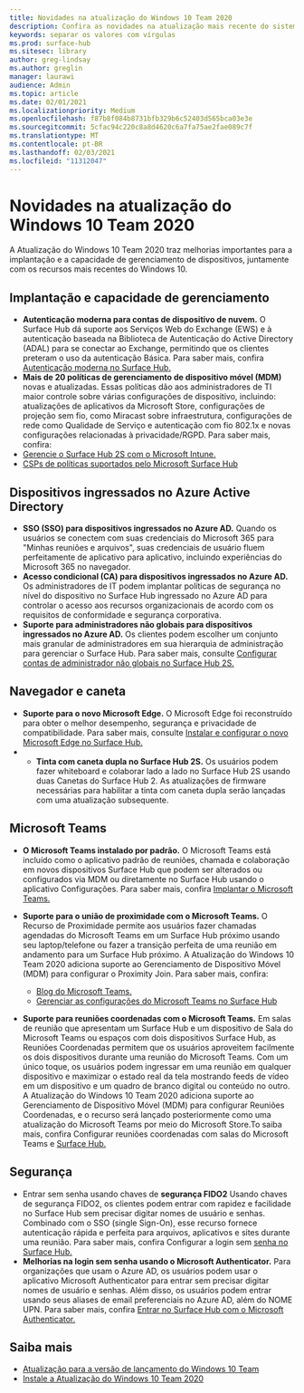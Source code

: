 ```yaml
---
title: Novidades na atualização do Windows 10 Team 2020
description: Confira as novidades na atualização mais recente do sistema operacional Surface Hub, Windows 10 Team 2020 Update.
keywords: separar os valores com vírgulas
ms.prod: surface-hub
ms.sitesec: library
author: greg-lindsay
ms.author: greglin
manager: laurawi
audience: Admin
ms.topic: article
ms.date: 02/01/2021
ms.localizationpriority: Medium
ms.openlocfilehash: f87b8f084b8731bfb329b6c52403d565bca03e3e
ms.sourcegitcommit: 5cfac94c220c8a8d4620c6a7fa75ae2fae089c7f
ms.translationtype: MT
ms.contentlocale: pt-BR
ms.lasthandoff: 02/03/2021
ms.locfileid: "11312047"
---
```

# Novidades na atualização do Windows 10 Team 2020

A Atualização do Windows 10 Team 2020 traz melhorias importantes para a implantação e a capacidade de gerenciamento de dispositivos, juntamente com os recursos mais recentes do Windows 10.

##  Implantação e capacidade de gerenciamento

- **Autenticação moderna para contas de dispositivo de nuvem.** O Surface Hub dá suporte aos Serviços Web do Exchange (EWS) e à autenticação baseada na Biblioteca de Autenticação do Active Directory (ADAL) para se conectar ao Exchange, permitindo que os clientes preteram o uso da autenticação Básica. Para saber mais, confira [Autenticação moderna no Surface Hub.](https://docs.microsoft.com/surface-hub/surface-hub-modern-auth)
- **Mais de 20 políticas de gerenciamento de dispositivo móvel (MDM)** novas e atualizadas.      Essas políticas dão aos administradores de TI maior controle sobre várias configurações de dispositivo, incluindo: atualizações de aplicativos da Microsoft Store, configurações de projeção sem fio, como Miracast sobre infraestrutura, configurações de rede como Qualidade de Serviço e autenticação com fio 802.1x e novas configurações relacionadas à privacidade/RGPD. Para saber mais, confira: 
- [Gerencie o Surface Hub 2S com o Microsoft Intune.](surface-hub-2s-manage-intune.md)
- [CSPs de políticas suportados pelo Microsoft Surface Hub](https://docs.microsoft.com//windows/client-management/mdm/policy-csps-supported-by-surface-hub)

##  Dispositivos ingressados no Azure Active Directory

- **SSO (SSO) para dispositivos ingressados no Azure AD.** Quando os usuários se conectem com suas credenciais do Microsoft 365 para "Minhas reuniões e arquivos", suas credenciais de usuário fluem perfeitamente de aplicativo para aplicativo, incluindo experiências do Microsoft 365 no navegador.
- **Acesso condicional (CA) para dispositivos ingressados no Azure AD.**       Os administradores de IT podem implantar políticas de segurança no nível do dispositivo no Surface Hub ingressado no Azure AD para controlar o acesso aos recursos organizacionais de acordo com os requisitos de conformidade e segurança corporativa.
- **Suporte para administradores não globais para dispositivos ingressados no Azure AD.** Os clientes podem escolher um conjunto mais granular de administradores em sua hierarquia de administração para gerenciar o Surface Hub. Para saber mais, consulte [Configurar contas de administrador não globais no Surface Hub 2S.](surface-hub-2s-nonglobal-admin.md)


## Navegador e caneta

- **Suporte para o novo Microsoft Edge.** O Microsoft Edge foi reconstruído para obter o melhor desempenho, segurança e privacidade de compatibilidade. Para saber mais, consulte [Instalar e configurar o novo Microsoft Edge no Surface Hub.](https://docs.microsoft.com/surface-hub/surface-hub-install-chromium-edge)
- - **Tinta com caneta dupla no Surface Hub 2S.**   Os usuários podem fazer whiteboard e colaborar lado a lado no Surface Hub 2S usando duas Canetas do Surface Hub 2. As atualizações de firmware necessárias para habilitar a tinta com caneta dupla serão lançadas com uma atualização subsequente.

## Microsoft Teams  

- **O Microsoft Teams instalado por padrão.**        O Microsoft Teams está incluído como o aplicativo padrão de reuniões, chamada e colaboração em novos dispositivos Surface Hub que podem ser alterados ou configurados via MDM ou diretamente no Surface Hub usando o aplicativo Configurações. Para saber mais, confira [Implantar o Microsoft Teams.](https://docs.microsoft.com/MicrosoftTeams/teams-surface-hub)
- **Suporte para o união de proximidade com o Microsoft Teams.**  O Recurso de Proximidade permite aos usuários fazer chamadas agendadas do Microsoft Teams em um Surface Hub próximo usando seu laptop/telefone ou fazer a transição perfeita de uma reunião em andamento para um Surface Hub próximo. A Atualização do Windows 10 Team 2020 adiciona suporte ao Gerenciamento de Dispositivo Móvel (MDM) para configurar o Proximity Join. Para saber mais, confira: 

  - [Blog do Microsoft Teams.](https://techcommunity.microsoft.com/t5/microsoft-teams-blog/microsoft-teams-devices-for-shared-spaces-july-and-august-update/ba-p/1604833) 
  - [Gerenciar as configurações do Microsoft Teams no Surface Hub](https://docs.microsoft.com/microsoftteams/rooms/surface-hub-manage-config)

- **Suporte para reuniões coordenadas com o Microsoft Teams.** Em salas de reunião que apresentam um Surface Hub e um dispositivo de Sala do Microsoft Teams ou espaços com dois dispositivos Surface Hub, as Reuniões Coordenadas permitem que os usuários aproveitem facilmente os dois dispositivos durante uma reunião do Microsoft Teams. Com um único toque, os usuários podem ingressar em uma reunião em qualquer dispositivo e maximizar o estado real da tela mostrando feeds de vídeo em um dispositivo e um quadro de branco digital ou conteúdo no outro. A Atualização do Windows 10 Team 2020 adiciona suporte ao Gerenciamento de Dispositivo Móvel (MDM) para configurar Reuniões Coordenadas, e o recurso será lançado posteriormente como uma atualização do Microsoft Teams por meio do Microsoft Store.To saiba mais, confira Configurar reuniões coordenadas com salas do Microsoft Teams e [Surface Hub.](https://docs.microsoft.com/microsoftteams/rooms/coordinated-meetings)

## Segurança

- Entrar sem senha usando chaves de **segurança FIDO2**     Usando chaves de segurança FIDO2, os clientes podem entrar com rapidez e facilidade no Surface Hub sem precisar digitar nomes de usuário e senhas. Combinado com o SSO (single Sign-On), esse recurso fornece autenticação rápida e perfeita para arquivos, aplicativos e sites durante uma reunião. Para saber mais, confira Configurar a login sem [senha no Surface Hub.](https://docs.microsoft.com/surface-hub/surface-hub-2s-phone-authenticate)
- **Melhorias na login sem senha usando o Microsoft Authenticator.**  Para organizações que usam o Azure AD, os usuários podem usar o aplicativo Microsoft Authenticator para entrar sem precisar digitar nomes de usuário e senhas. Além disso, os usuários podem entrar usando seus aliases de email preferenciais no Azure AD, além do NOME UPN. Para saber mais, confira [Entrar no Surface Hub com o Microsoft Authenticator.](https://docs.microsoft.com/surface-hub/surface-hub-authenticator-app)


## Saiba mais

- [Atualização para a versão de lançamento do Windows 10 Team](https://techcommunity.microsoft.com/t5/surface-it-pro-blog/update-to-the-windows-10-team-rollout/ba-p/1669655)
- [Instale a Atualização do Windows 10 Team 2020](surface-hub-2020-update.md)  
 